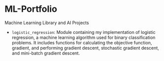 # ML-Portfolio
 Machine Learning Library and AI Projects

- `logistic_regression`: Module containing my implementation of logistic regression, a machine learning algorithm used for binary classification problems. It includes functions for calculating the objective function, gradient, and performing gradient descent, stochastic gradient descent, and mini-batch gradient descent.
